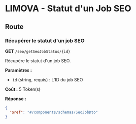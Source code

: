 # LIMOVA - Statut d'un Job SEO

## Route

### Récupérer le statut d'un job SEO
**GET** `/seo/getSeoJobStatus/{id}`

Récupère le statut d'un job SEO.

**Paramètres :**
- `id` (string, requis) : L'ID du job SEO

**Coût :** 5 Token(s)

**Réponse :**
```json
{
  "$ref": "#/components/schemas/SeoJobDto"
}
``` 